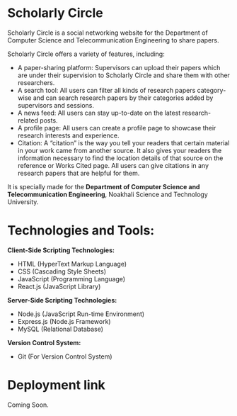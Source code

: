 # Scholarly Circle

Scholarly Circle is a social networking website for the Department of Computer Science and Telecommunication Engineering to share papers.

Scholarly Circle offers a variety of features, including:

<ul>
  <li>A paper-sharing platform: Supervisors can upload their papers which are under their supervision to Scholarly Circle and share them with other researchers.</li>
  <li>A search tool: All users can filter all kinds of research papers category-wise and can search research papers by their categories added by supervisors and sessions.</li>
  <li>A news feed: All users can stay up-to-date on the latest research-related posts.</li>
  <li>A profile page: All users can create a profile page to showcase their research interests and experience.</li>
  <li>Citation: A “citation” is the way you tell your readers that certain material in your work came from another source. It also gives your readers the information necessary to find the
  location details of that source on the reference or Works Cited page. All users can give citations in any research papers that are helpful for them.</li>
</ul>

It is specially made for the <strong>Department of Computer Science and Telecommunication Engineering</strong>, Noakhali Science and Technology University.

# Technologies and Tools:

<strong>Client-Side Scripting Technologies:</strong>

<ul>
  <li>HTML (HyperText Markup Language)</li>
  <li>CSS (Cascading Style Sheets)</li>
  <li>JavaScript (Programming Language)</li>
  <li>React.js (JavaScript Library)</li>
</ul>

<strong>Server-Side Scripting Technologies:</strong>

<ul>
  <li>Node.js (JavaScript Run-time Environment)</li>
  <li>Express.js (Node.js Framework)</li>
  <li>MySQL (Relational Database)</li>
</ul>

<strong>Version Control System:</strong>

<ul>
  <li>Git (For Version Control System)</li>
</ul>

# Deployment link

Coming Soon.
